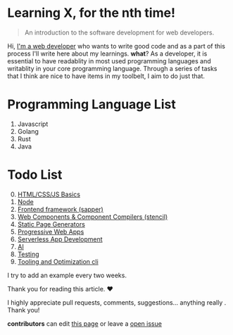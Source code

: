 # Learning X, for the nth time!

> An introduction to the software development for web developers.

Hi, [I'm a web developer](https://github.com/eswr) who wants to write good code and as a part of this process I'll write here about my learnings. **what**? As a developer, it is essential to have readablity in most used programming languages and writablity in your core programming language. Through a series of tasks that I think are nice to have items in my toolbelt, I aim to do just that.

# Programming Language List

1. Javascript
1. Golang
1. Rust
1. Java

# Todo List

0. [HTML/CSS/JS Basics](todo/rough_work.md)
0. [Node](hello-world/README.md)
0. [Frontend framework (sapper)](hello-world/README.md)
0. [Web Components & Component Compilers (stencil)](hello-world/README.md)
0. [Static Page Generators](hello-world/README.md)
0. [Progressive Web Apps](hello-world/README.md)
0. [Serverless App Development](hello-world/README.md)
0. [AI](hello-world/README.md)
0. [Testing](hello-world/README.md)
0. [Tooling and Optimization cli](hello-world/README.md)

I try to add an example every two weeks.

Thank you for reading this article. ♥

I highly appreciate pull requests, comments, suggestions... anything really . Thank you!

**contributors** can edit [this page](todo/rough_work.md) or leave a [open issue](todo/rough_work.md)